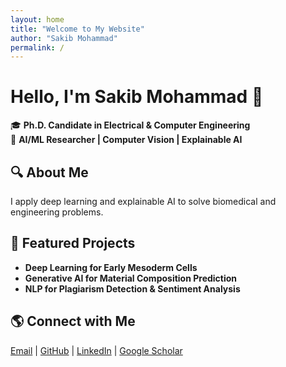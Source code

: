 ```yaml
---
layout: home
title: "Welcome to My Website"
author: "Sakib Mohammad"
permalink: /
---
```


# Hello, I'm Sakib Mohammad 👋

🎓 **Ph.D. Candidate in Electrical & Computer Engineering**  
🔬 **AI/ML Researcher | Computer Vision | Explainable AI**  

## 🔍 About Me
I apply deep learning and explainable AI to solve biomedical and engineering problems.

## 🚀 Featured Projects
- **Deep Learning for Early Mesoderm Cells**  
- **Generative AI for Material Composition Prediction**  
- **NLP for Plagiarism Detection & Sentiment Analysis**

## 🌎 Connect with Me
[Email](sakibmohammad1994@gmail.com) | [GitHub](https://github.com/sakibmohammad) | [LinkedIn](https://www.linkedin.com/in/sakibmohammad1) | [Google Scholar](https://scholar.google.com/citations?user=4wFZT0AAAAAJ&hl=en)
